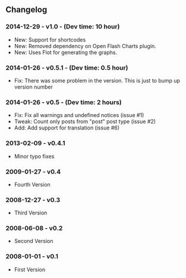 ## Changelog ##

### 2014-12-29 - v1.0 - (Dev time: 10 hour) ###
- New: Support for shortcodes
- New: Removed dependency on Open Flash Charts plugin.
- New: Uses Flot for generating the graphs.

### 2014-01-26 - v0.5.1 - (Dev time: 0.5 hour) ###
- Fix: There was some problem in the version. This is just to bump up version number

### 2014-01-26 - v0.5 - (Dev time: 2 hours) ###
- Fix: Fix all warnings and undefined notices (issue #1)
- Tweak: Count only posts from "post" post type (issue #2)
- Add: Add support for translation (issue #6)

### 2013-02-09 - v0.4.1 ###
- Minor typo fixes

### 2009-01-27 - v0.4 ###
- Fourth Version

### 2008-12-27 - v0.3 ###
- Third Version

### 2008-06-08 - v0.2 ###
- Second Version

### 2008-01-01 - v0.1 ###
- First Version
